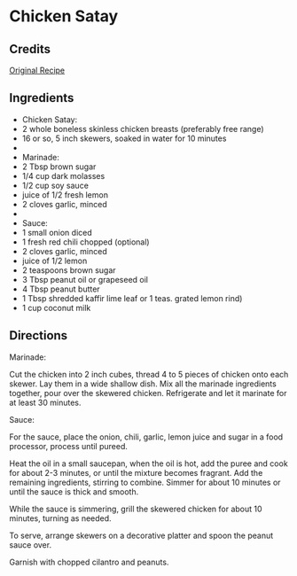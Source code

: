 # Chicken Satay 

<!-- BEGIN content -->

## Credits

[Original Recipe](https://www.gourmetwarehouse.ca/content/main.cfm?fuseaction=recipes&action=detail&recipeid=155 "https://www.gourmetwarehouse.ca/content/main.cfm?fuseaction=recipes&action=detail&recipeid=155")

## Ingredients

- Chicken Satay:
- 2 whole boneless skinless chicken breasts (preferably free range)
- 16 or so, 5 inch skewers, soaked in water for 10 minutes
- 
- Marinade:
- 2 Tbsp brown sugar
- 1/4 cup dark molasses
- 1/2 cup soy sauce
- juice of 1/2 fresh lemon
- 2 cloves garlic, minced
- 
- Sauce:
- 1 small onion diced
- 1 fresh red chili chopped (optional)
- 2 cloves garlic, minced
- juice of 1/2 lemon
- 2 teaspoons brown sugar
- 3 Tbsp peanut oil or grapeseed oil
- 4 Tbsp peanut butter
- 1 Tbsp shredded kaffir lime leaf or 1 teas. grated lemon rind)
- 1 cup coconut milk

## Directions

Marinade:  
 Cut the chicken into 2 inch cubes, thread 4 to 5 pieces of chicken onto each skewer. Lay them in a wide shallow dish. Mix all the marinade ingredients together, pour over the skewered chicken. Refrigerate and let it marinate for at least 30 minutes.  
  
 Sauce:  
 For the sauce, place the onion, chili, garlic, lemon juice and sugar in a food processor, process until pureed.  
 Heat the oil in a small saucepan, when the oil is hot, add the puree and cook for about 2-3 minutes, or until the mixture becomes fragrant. Add the remaining ingredients, stirring to combine. Simmer for about 10 minutes or until the sauce is thick and smooth.  
 While the sauce is simmering, grill the skewered chicken for about 10 minutes, turning as needed.  
 To serve, arrange skewers on a decorative platter and spoon the peanut sauce over.  
 Garnish with chopped cilantro and peanuts.

<!-- Saved in parser cache with key mudabon_recipe:pcache:idhash:1438-0!1!0!0!!en!2 and timestamp 20071117175804 --><!-- END content -->

